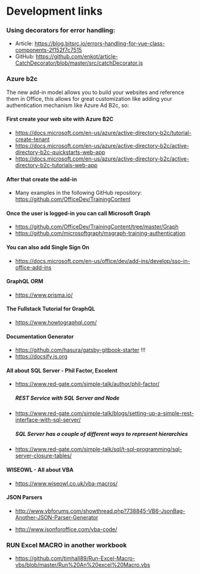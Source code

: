 # Development links

### Using decorators for error handling:
- Article: https://blog.bitsrc.io/errors-handling-for-vue-class-components-2f152f7c7515
- GitHub:  https://github.com/enkot/article-CatchDecorator/blob/master/src/catchDecorator.js

### Azure b2c
The new add-in model allows you to build your websites and reference them in Office, this allows for great customization like adding your authentication mechanism like Azure Ad B2c, so:

#### First create your web site with Azure B2C
- https://docs.microsoft.com/en-us/azure/active-directory-b2c/tutorial-create-tenant
- https://docs.microsoft.com/en-us/azure/active-directory-b2c/active-directory-b2c-quickstarts-web-app
- https://docs.microsoft.com/en-us/azure/active-directory-b2c/active-directory-b2c-tutorials-web-app
  
#### After that create the add-in
- Many examples in the following GitHub repository: https://github.com/OfficeDev/TrainingContent

#### Once the user is logged-in you can call Microsoft Graph
- https://github.com/OfficeDev/TrainingContent/tree/master/Graph
- https://github.com/microsoftgraph/msgraph-training-authentication

#### You can also add Single Sign On
- https://docs.microsoft.com/en-us/office/dev/add-ins/develop/sso-in-office-add-ins  

#### GraphQL ORM
- https://www.prisma.io/

#### The Fullstack Tutorial for GraphQL
- https://www.howtographql.com/

#### Documentation Generator
- https://github.com/hasura/gatsby-gitbook-starter !!!
- https://docsify.js.org

#### All about SQL Server - Phil Factor, Excelent
- https://www.red-gate.com/simple-talk/author/phil-factor/
  ##### REST Service with SQL Server and Node
- https://www.red-gate.com/simple-talk/blogs/setting-up-a-simple-rest-interface-with-sql-server/
  ##### SQL Server has a couple of different ways to represent hierarchies
- https://www.red-gate.com/simple-talk/sql/t-sql-programming/sql-server-closure-tables/

#### WISEOWL - All about VBA
- https://www.wiseowl.co.uk/vba-macros/

#### JSON Parsers
- http://www.vbforums.com/showthread.php?738845-VB6-JsonBag-Another-JSON-Parser-Generator

- http://www.jsonforoffice.com/vba-code/

### RUN Excel MACRO in another workbook
- https://github.com/timhall89/Run-Excel-Macro-vbs/blob/master/Run%20An%20excel%20Macro.vbs

